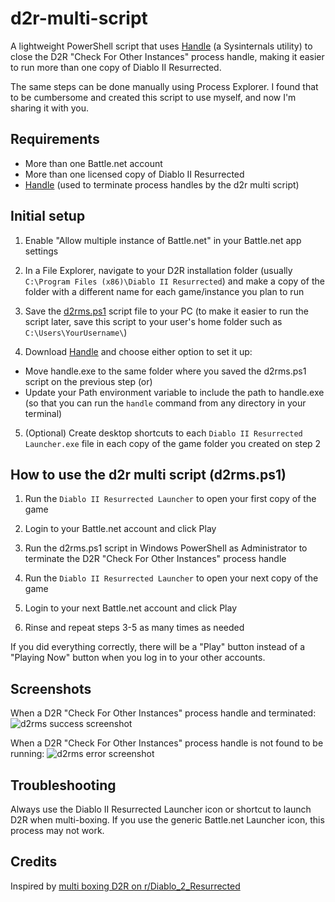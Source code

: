 # d2r-multi-script

A lightweight PowerShell script that uses [Handle](https://docs.microsoft.com/en-us/sysinternals/downloads/handle) (a Sysinternals utility) to close the D2R "Check For Other Instances" process handle, making it easier to run more than one copy of Diablo II Resurrected.

The same steps can be done manually using Process Explorer. I found that to be cumbersome and created this script to use myself, and now I'm sharing it with you.

## Requirements

- More than one Battle.net account
- More than one licensed copy of Diablo II Resurrected
- [Handle](https://docs.microsoft.com/en-us/sysinternals/downloads/handle) (used to terminate process handles by the d2r multi script)

## Initial setup

1. Enable "Allow multiple instance of Battle.net" in your Battle.net app settings

2. In a File Explorer, navigate to your D2R installation folder (usually `C:\Program Files (x86)\Diablo II Resurrected`) and make a copy of the folder with a different name for each game/instance you plan to run

3. Save the [d2rms.ps1](d2rms.ps1) script file to your PC (to make it easier to run the script later, save this script to your user's home folder such as `C:\Users\YourUsername\`)

4. Download [Handle](https://docs.microsoft.com/en-us/sysinternals/downloads/handle) and choose either option to set it up:
  - Move handle.exe to the same folder where you saved the d2rms.ps1 script on the previous step (or)
  - Update your Path environment variable to include the path to handle.exe (so that you can run the `handle` command from any directory in your terminal)

5. (Optional) Create desktop shortcuts to each `Diablo II Resurrected Launcher.exe` file in each copy of the game folder you created on step 2

## How to use the d2r multi script (d2rms.ps1)

1. Run the `Diablo II Resurrected Launcher` to open your first copy of the game

2. Login to your Battle.net account and click Play

3. Run the d2rms.ps1 script in Windows PowerShell as Administrator to terminate the D2R "Check For Other Instances" process handle

4. Run the `Diablo II Resurrected Launcher` to open your next copy of the game

5. Login to your next Battle.net account and click Play

6. Rinse and repeat steps 3-5 as many times as needed

If you did everything correctly, there will be a "Play" button instead of a "Playing Now" button when you log in to your other accounts.

## Screenshots

When a D2R "Check For Other Instances" process handle and terminated:
![d2rms success screenshot](https://user-images.githubusercontent.com/10291543/153690772-1cd69221-ee96-412e-b7a0-d002f63cf3e7.png)

When a D2R "Check For Other Instances" process handle is not found to be running:
![d2rms error screenshot](https://user-images.githubusercontent.com/10291543/153690778-89a93142-151f-4953-873d-e8a63e60b697.png)

## Troubleshooting

Always use the Diablo II Resurrected Launcher icon or shortcut to launch D2R when multi-boxing.  If you use the generic Battle.net Launcher icon, this process may not work.

## Credits

Inspired by [multi boxing D2R on r/Diablo_2_Resurrected](https://www.reddit.com/r/Diablo_2_Resurrected/comments/qocsfu/multi_boxing_d2r/)